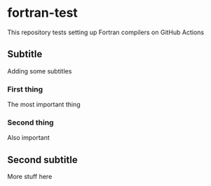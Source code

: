 # fortran-test

This repository tests setting up Fortran compilers on GitHub Actions

## Subtitle

Adding some subtitles

### First thing

The most important thing

### Second thing

Also important

## Second subtitle

More stuff here

